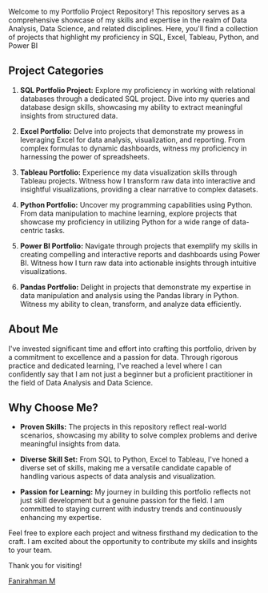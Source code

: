 Welcome to my Portfolio Project Repository! This repository serves as a comprehensive showcase of my skills and expertise in the realm of Data Analysis, Data Science, and related disciplines. Here, you'll find a collection of projects that highlight my proficiency in SQL, Excel, Tableau, Python, and Power BI

## Project Categories

1. **SQL Portfolio Project:** Explore my proficiency in working with relational databases through a dedicated SQL project. Dive into my queries and database design skills, showcasing my ability to extract meaningful insights from structured data.

2. **Excel Portfolio:** Delve into projects that demonstrate my prowess in leveraging Excel for data analysis, visualization, and reporting. From complex formulas to dynamic dashboards, witness my proficiency in harnessing the power of spreadsheets.

3. **Tableau Portfolio:** Experience my data visualization skills through Tableau projects. Witness how I transform raw data into interactive and insightful visualizations, providing a clear narrative to complex datasets.

4. **Python Portfolio:** Uncover my programming capabilities using Python. From data manipulation to machine learning, explore projects that showcase my proficiency in utilizing Python for a wide range of data-centric tasks.

5. **Power BI Portfolio:** Navigate through projects that exemplify my skills in creating compelling and interactive reports and dashboards using Power BI. Witness how I turn raw data into actionable insights through intuitive visualizations.

6. **Pandas Portfolio:** Delight in projects that demonstrate my expertise in data manipulation and analysis using the Pandas library in Python. Witness my ability to clean, transform, and analyze data efficiently.

## About Me

I've invested significant time and effort into crafting this portfolio, driven by a commitment to excellence and a passion for data. Through rigorous practice and dedicated learning, I've reached a level where I can confidently say that I am not just a beginner but a proficient practitioner in the field of Data Analysis and Data Science.

## Why Choose Me?

- **Proven Skills:** The projects in this repository reflect real-world scenarios, showcasing my ability to solve complex problems and derive meaningful insights from data.

- **Diverse Skill Set:** From SQL to Python, Excel to Tableau, I've honed a diverse set of skills, making me a versatile candidate capable of handling various aspects of data analysis and visualization.

- **Passion for Learning:** My journey in building this portfolio reflects not just skill development but a genuine passion for the field. I am committed to staying current with industry trends and continuously enhancing my expertise.
	
Feel free to explore each project and witness firsthand my dedication to the craft. I am excited about the opportunity to contribute my skills and insights to your team.

Thank you for visiting!

[Fanirahman M](fanirahman.workhub@gmail.com)  
